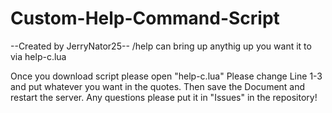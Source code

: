 # Custom-Help-Command-Script
--Created by JerryNator25--
/help can bring up anythig up you want it to via help-c.lua

Once you download script please open "help-c.lua"
Please change Line 1-3 and put whatever you want in the quotes. Then save the Document and restart the server. 
Any questions please put it in "Issues" in the repository!
